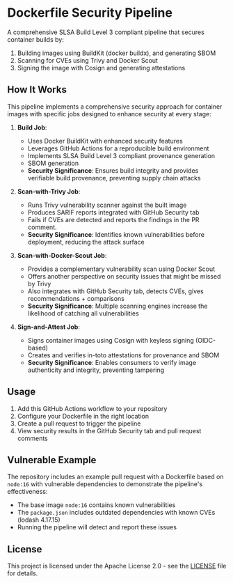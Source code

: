 # Dockerfile Security Pipeline

A comprehensive SLSA Build Level 3 compliant pipeline that secures container builds by:

1. Building images using BuildKit (docker buildx), and generating SBOM
2. Scanning for CVEs using Trivy and Docker Scout
3. Signing the image with Cosign and generating attestations

## How It Works

This pipeline implements a comprehensive security approach for container images with specific jobs designed to enhance security at every stage:

1. **Build Job**:
   - Uses Docker BuildKit with enhanced security features
   - Leverages GitHub Actions for a reproducible build environment
   - Implements SLSA Build Level 3 compliant provenance generation
   - SBOM generation
   - **Security Significance**: Ensures build integrity and provides verifiable build provenance, preventing supply chain attacks

2. **Scan-with-Trivy Job**:
   - Runs Trivy vulnerability scanner against the built image
   - Produces SARIF reports integrated with GitHub Security tab
   - Fails if CVEs are detected and reports the findings in the PR comment.
   - **Security Significance**: Identifies known vulnerabilities before deployment, reducing the attack surface

3. **Scan-with-Docker-Scout Job**:
   - Provides a complementary vulnerability scan using Docker Scout
   - Offers another perspective on security issues that might be missed by Trivy
   - Also integrates with GitHub Security tab, detects CVEs, gives recommendations + comparisons
   - **Security Significance**: Multiple scanning engines increase the likelihood of catching all vulnerabilities

4. **Sign-and-Attest Job**:
   - Signs container images using Cosign with keyless signing (OIDC-based)
   - Creates and verifies in-toto attestations for provenance and SBOM
   - **Security Significance**: Enables consumers to verify image authenticity and integrity, preventing tampering

## Usage

1. Add this GitHub Actions workflow to your repository
2. Configure your Dockerfile in the right location
3. Create a pull request to trigger the pipeline
4. View security results in the GitHub Security tab and pull request comments

## Vulnerable Example

The repository includes an example pull request with a Dockerfile based on `node:16` with vulnerable dependencies to demonstrate the pipeline's effectiveness:

- The base image `node:16` contains known vulnerabilities
- The `package.json` includes outdated dependencies with known CVEs (lodash 4.17.15)
- Running the pipeline will detect and report these issues

## License

This project is licensed under the Apache License 2.0 - see the [LICENSE](LICENSE) file for details.
